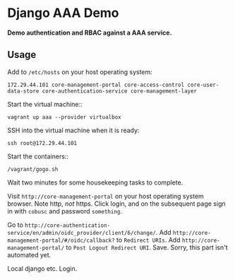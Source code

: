 Django AAA Demo
===============
**Demo authentication and RBAC against a AAA service.**

Usage
-----

Add to `/etc/hosts` on your host operating system:

    172.29.44.101 core-management-portal core-access-control core-user-data-store core-authentication-service core-management-layer

Start the virtual machine::

    vagrant up aaa --provider virtualbox

SSH into the virtual machine when it is ready:

    ssh root@172.29.44.101

Start the containers::

    /vagrant/gogo.sh

Wait two minutes for some housekeeping tasks to complete.

Visit `http://core-management-portal` on your host operating system browser. Note http, *not* https. Click login,
and on the subsequent page sign in with `cobusc` and password `something`.

Go to `http://core-authentication-service/en/admin/oidc_provider/client/6/change/`. Add
`http://core-management-portal/#/oidc/callback?` to `Redirect URIs`. Add
`http://core-management-portal/` to `Post Logout Redirect URI`. Save. Sorry, this part isn't automated yet.

Local django etc. Login.
